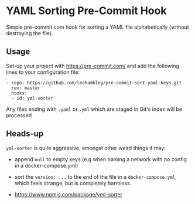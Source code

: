 # YAML Sorting Pre-Commit Hook

Simple pre-commit.com hook for sorting a YAML file alphabetically (without
destroying the file).

## Usage

Set-up your project with https://pre-commit.com/ and add the following
lines to your configuration file:

    - repo: https://github.com/leehambley/pre-commit-sort-yaml-keys.git
      rev: master
      hooks:
      - id: yml-sorter

Any files ending with `.yaml` or `.yml` which are staged in Git's index will be
processed

## Heads-up

`yml-sorter` is quite aggressive, amongst other weird things it may:

- append `null` to empty keys (e.g when naming a network with no config in a
  docker-compose.yml)

- sort the `version: ...` to the end of the file in a `docker-compose.yml`,
  which feels strange, but is completely harmless.

- https://www.npmjs.com/package/yml-sorter

